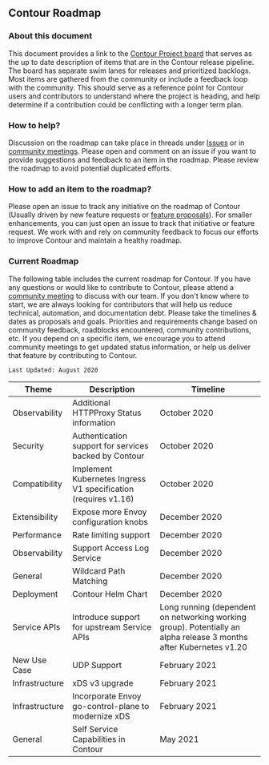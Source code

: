 ## Contour Roadmap

### About this document

This document provides a link to the [Contour Project board](https://github.com/orgs/projectcontour/projects/2) that serves as the up to date description of items that are in the Contour release pipeline. The board has separate swim lanes for releases and prioritized backlogs. Most items are gathered from the community or include a feedback loop with the community. This should serve as a reference point for Contour users and contributors to understand where the project is heading, and help determine if a contribution could be conflicting with a longer term plan. 

### How to help?

Discussion on the roadmap can take place in threads under [Issues](https://github.com/ProjectContour/Contour/issues) or in [community meetings](https://github.com/ProjectContour/community/blob/master/MEETING_SCHEDULE.md). Please open and comment on an issue if you want to provide suggestions and feedback to an item in the roadmap. Please review the roadmap to avoid potential duplicated efforts.

### How to add an item to the roadmap?
Please open an issue to track any initiative on the roadmap of Contour (Usually driven by new feature requests or [feature proposals](https://github.com/projectcontour/community/blob/master/GOVERNANCE.md#proposal-process)). For smaller enhancements, you can just open an issue to track that initiative or feature request. We work with and rely on community feedback to focus our efforts to improve Contour and maintain a healthy roadmap.

### Current Roadmap
The following table includes the current roadmap for Contour. If you have any questions or would like to contribute to Contour, please attend a [community meeting](https://projectcontour.io/community/) to discuss with our team. If you don't know where to start, we are always looking for contributors that will help us reduce technical, automation, and documentation debt.
Please take the timelines & dates as proposals and goals. Priorities and requirements change based on community feedback, roadblocks encountered, community contributions, etc. If you depend on a specific item, we encourage you to attend community meetings to get updated status information, or help us deliver that feature by contributing to Contour.

`Last Updated: August 2020`

|Theme|Description|Timeline|
|--|--|--|
|Observability|Additional HTTPProxy Status information|October 2020|
|Security|Authentication support for services backed by Contour|October 2020|
|Compatibility|Implement Kubernetes Ingress V1 specification (requires v1.16)|October 2020|
|Extensibility|Expose more Envoy configuration knobs|December 2020|
|Performance|Rate limiting support|December 2020|
|Observability|Support Access Log Service|December 2020|
|General|Wildcard Path Matching|December 2020|
|Deployment|Contour Helm Chart|December 2020|
|Service APIs|Introduce support for upstream Service APIs|Long running (dependent on networking working group). Potentially an alpha release 3 months after Kubernetes v1.20|
|New Use Case|UDP Support|February 2021|
|Infrastructure|xDS v3 upgrade|February 2021|
|Infrastructure|Incorporate Envoy go-control-plane to modernize xDS|February 2021|
|General|Self Service Capabilities in Contour|May 2021|


